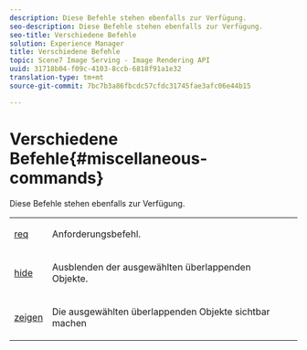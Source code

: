 ```yaml
---
description: Diese Befehle stehen ebenfalls zur Verfügung.
seo-description: Diese Befehle stehen ebenfalls zur Verfügung.
seo-title: Verschiedene Befehle
solution: Experience Manager
title: Verschiedene Befehle
topic: Scene7 Image Serving - Image Rendering API
uuid: 31718b04-f09c-4103-8ccb-6818f91a1e32
translation-type: tm+mt
source-git-commit: 7bc7b3a86fbcdc57cfdc31745fae3afc06e44b15

---
```



# Verschiedene Befehle{#miscellaneous-commands}

Diese Befehle stehen ebenfalls zur Verfügung.

<table id="simpletable_ADE850DCC3364A1B8B375A17BA95E5D5"> 
 <tr class="strow"> 
  <td class="stentry"> <p><span class="codeph"> <a href="../../../../../../ir-api/http-protocol/image-rendering-api-ref/c-ir-http-protocol-ref/c-ir-http-protocol-command-reference/r-ir-req.md#reference-792b1a663fb64261bd2de2a209b847fb" type="reference" format="dita" scope="local"> req</a></span> </p></td> 
  <td class="stentry"> <p>Anforderungsbefehl. </p></td> 
  <td class="stentry"></td> 
 </tr> 
 <tr class="strow"> 
  <td class="stentry"> <p><span class="codeph"> <a href="../../../../../../ir-api/http-protocol/image-rendering-api-ref/c-ir-http-protocol-ref/c-ir-http-protocol-command-reference/r-ir-hide.md#reference-681b9782f90a45b18ed50292ab2c096c" type="reference" format="dita" scope="local"> hide</a></span> </p></td> 
  <td class="stentry"> <p>Ausblenden der ausgewählten überlappenden Objekte. </p></td> 
  <td class="stentry"></td> 
 </tr> 
 <tr class="strow"> 
  <td class="stentry"> <p><span class="codeph"> <a href="../../../../../../ir-api/http-protocol/image-rendering-api-ref/c-ir-http-protocol-ref/c-ir-http-protocol-command-reference/r-ir-show.md#reference-f1824e1a501144bc9a6ae28de8e6bcb9" type="reference" format="dita" scope="local"> zeigen</a></span> </p> </td> 
  <td class="stentry"> <p>Die ausgewählten überlappenden Objekte sichtbar machen </p></td> 
  <td class="stentry"></td> 
 </tr> 
</table>

